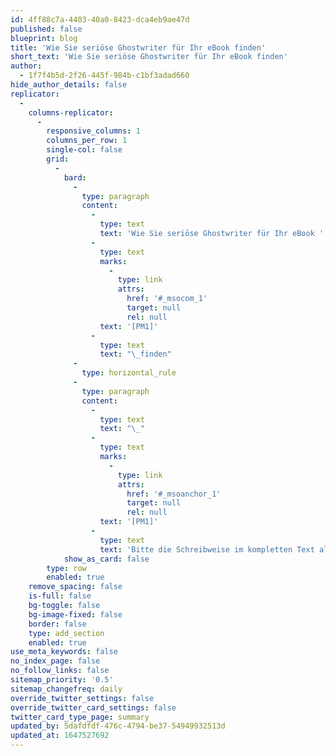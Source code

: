 ```yaml
---
id: 4ff88c7a-4403-40a0-8423-dca4eb9ae47d
published: false
blueprint: blog
title: 'Wie Sie seriöse Ghostwriter für Ihr eBook finden'
short_text: 'Wie Sie seriöse Ghostwriter für Ihr eBook finden'
author:
  - 1f7f4b5d-2f26-445f-984b-c1bf3adad660
hide_author_details: false
replicator:
  -
    columns-replicator:
      -
        responsive_columns: 1
        columns_per_row: 1
        single-col: false
        grid:
          -
            bard:
              -
                type: paragraph
                content:
                  -
                    type: text
                    text: 'Wie Sie seriöse Ghostwriter für Ihr eBook '
                  -
                    type: text
                    marks:
                      -
                        type: link
                        attrs:
                          href: '#_msocom_1'
                          target: null
                          rel: null
                    text: '[PM1]'
                  -
                    type: text
                    text: "\_finden"
              -
                type: horizontal_rule
              -
                type: paragraph
                content:
                  -
                    type: text
                    text: "\_"
                  -
                    type: text
                    marks:
                      -
                        type: link
                        attrs:
                          href: '#_msoanchor_1'
                          target: null
                          rel: null
                    text: '[PM1]'
                  -
                    type: text
                    text: 'Bitte die Schreibweise im kompletten Text als eBook umändern'
            show_as_card: false
        type: row
        enabled: true
    remove_spacing: false
    is-full: false
    bg-toggle: false
    bg-image-fixed: false
    border: false
    type: add_section
    enabled: true
use_meta_keywords: false
no_index_page: false
no_follow_links: false
sitemap_priority: '0.5'
sitemap_changefreq: daily
override_twitter_settings: false
override_twitter_card_settings: false
twitter_card_type_page: summary
updated_by: 5dafdfdf-476c-4794-be37-54949932513d
updated_at: 1647527692
---
```


